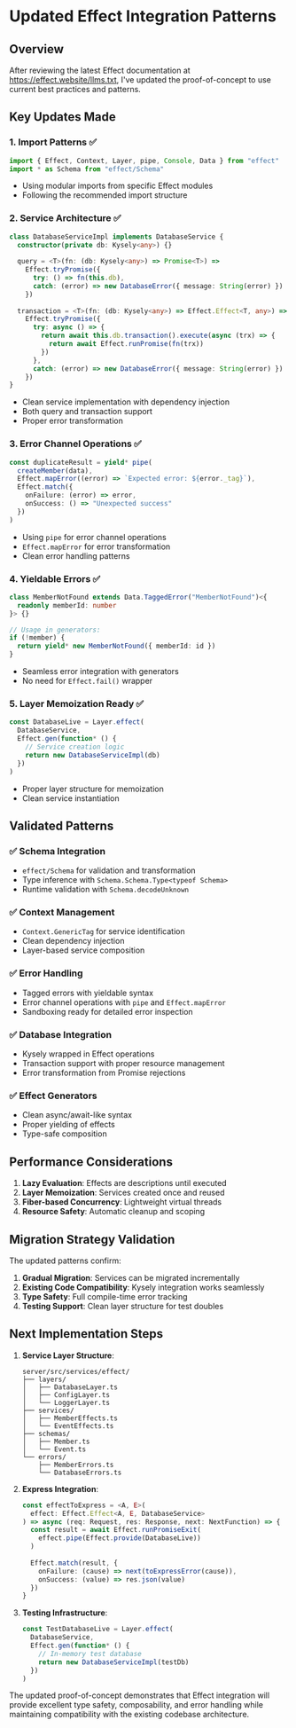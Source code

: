 # Updated Effect Integration Patterns

## Overview
After reviewing the latest Effect documentation at https://effect.website/llms.txt, I've updated the proof-of-concept to use current best practices and patterns.

## Key Updates Made

### 1. **Import Patterns** ✅
```typescript
import { Effect, Context, Layer, pipe, Console, Data } from "effect"
import * as Schema from "effect/Schema"
```
- Using modular imports from specific Effect modules
- Following the recommended import structure

### 2. **Service Architecture** ✅
```typescript
class DatabaseServiceImpl implements DatabaseService {
  constructor(private db: Kysely<any>) {}
  
  query = <T>(fn: (db: Kysely<any>) => Promise<T>) =>
    Effect.tryPromise({
      try: () => fn(this.db),
      catch: (error) => new DatabaseError({ message: String(error) })
    })
    
  transaction = <T>(fn: (db: Kysely<any>) => Effect.Effect<T, any>) =>
    Effect.tryPromise({
      try: async () => {
        return await this.db.transaction().execute(async (trx) => {
          return await Effect.runPromise(fn(trx))
        })
      },
      catch: (error) => new DatabaseError({ message: String(error) })
    })
}
```
- Clean service implementation with dependency injection
- Both query and transaction support
- Proper error transformation

### 3. **Error Channel Operations** ✅
```typescript
const duplicateResult = yield* pipe(
  createMember(data),
  Effect.mapError((error) => `Expected error: ${error._tag}`),
  Effect.match({
    onFailure: (error) => error,
    onSuccess: () => "Unexpected success"
  })
)
```
- Using `pipe` for error channel operations
- `Effect.mapError` for error transformation
- Clean error handling patterns

### 4. **Yieldable Errors** ✅
```typescript
class MemberNotFound extends Data.TaggedError("MemberNotFound")<{ 
  readonly memberId: number 
}> {}

// Usage in generators:
if (!member) {
  return yield* new MemberNotFound({ memberId: id })
}
```
- Seamless error integration with generators
- No need for `Effect.fail()` wrapper

### 5. **Layer Memoization Ready** ✅
```typescript
const DatabaseLive = Layer.effect(
  DatabaseService,
  Effect.gen(function* () {
    // Service creation logic
    return new DatabaseServiceImpl(db)
  })
)
```
- Proper layer structure for memoization
- Clean service instantiation

## Validated Patterns

### ✅ **Schema Integration**
- `effect/Schema` for validation and transformation
- Type inference with `Schema.Schema.Type<typeof Schema>`
- Runtime validation with `Schema.decodeUnknown`

### ✅ **Context Management** 
- `Context.GenericTag` for service identification
- Clean dependency injection
- Layer-based service composition

### ✅ **Error Handling**
- Tagged errors with yieldable syntax
- Error channel operations with `pipe` and `Effect.mapError`
- Sandboxing ready for detailed error inspection

### ✅ **Database Integration**
- Kysely wrapped in Effect operations
- Transaction support with proper resource management
- Error transformation from Promise rejections

### ✅ **Effect Generators**
- Clean async/await-like syntax
- Proper yielding of effects
- Type-safe composition

## Performance Considerations

1. **Lazy Evaluation**: Effects are descriptions until executed
2. **Layer Memoization**: Services created once and reused
3. **Fiber-based Concurrency**: Lightweight virtual threads
4. **Resource Safety**: Automatic cleanup and scoping

## Migration Strategy Validation

The updated patterns confirm:

1. **Gradual Migration**: Services can be migrated incrementally
2. **Existing Code Compatibility**: Kysely integration works seamlessly
3. **Type Safety**: Full compile-time error tracking
4. **Testing Support**: Clean layer structure for test doubles

## Next Implementation Steps

1. **Service Layer Structure**:
   ```
   server/src/services/effect/
   ├── layers/
   │   ├── DatabaseLayer.ts
   │   ├── ConfigLayer.ts
   │   └── LoggerLayer.ts
   ├── services/
   │   ├── MemberEffects.ts
   │   └── EventEffects.ts
   ├── schemas/
   │   ├── Member.ts
   │   └── Event.ts
   └── errors/
       ├── MemberErrors.ts
       └── DatabaseErrors.ts
   ```

2. **Express Integration**:
   ```typescript
   const effectToExpress = <A, E>(
     effect: Effect.Effect<A, E, DatabaseService>
   ) => async (req: Request, res: Response, next: NextFunction) => {
     const result = await Effect.runPromiseExit(
       effect.pipe(Effect.provide(DatabaseLive))
     )
     
     Effect.match(result, {
       onFailure: (cause) => next(toExpressError(cause)),
       onSuccess: (value) => res.json(value)
     })
   }
   ```

3. **Testing Infrastructure**:
   ```typescript
   const TestDatabaseLive = Layer.effect(
     DatabaseService,
     Effect.gen(function* () {
       // In-memory test database
       return new DatabaseServiceImpl(testDb)
     })
   )
   ```

The updated proof-of-concept demonstrates that Effect integration will provide excellent type safety, composability, and error handling while maintaining compatibility with the existing codebase architecture.